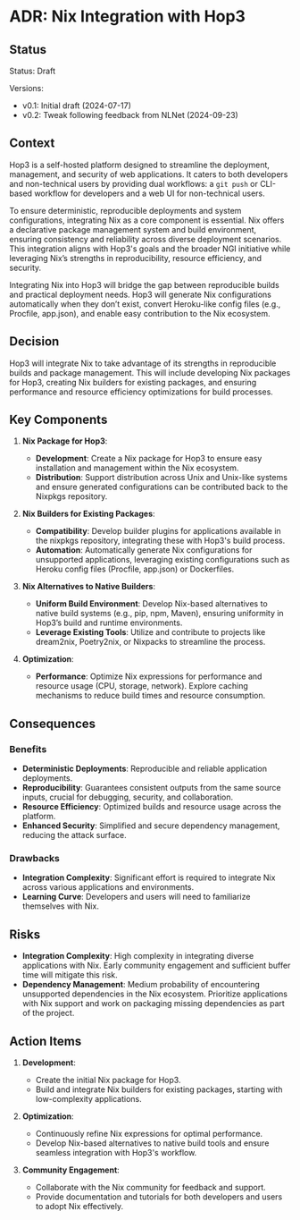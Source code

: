 # ADR: Nix Integration with Hop3

## Status

Status: Draft

Versions:

- v0.1: Initial draft (2024-07-17)
- v0.2: Tweak following feedback from NLNet (2024-09-23)

## Context

Hop3 is a self-hosted platform designed to streamline the deployment, management, and security of web applications. It caters to both developers and non-technical users by providing dual workflows: a `git push` or CLI-based workflow for developers and a web UI for non-technical users.

To ensure deterministic, reproducible deployments and system configurations, integrating Nix as a core component is essential. Nix offers a declarative package management system and build environment, ensuring consistency and reliability across diverse deployment scenarios. This integration aligns with Hop3's goals and the broader NGI initiative while leveraging Nix’s strengths in reproducibility, resource efficiency, and security.

Integrating Nix into Hop3 will bridge the gap between reproducible builds and practical deployment needs. Hop3 will generate Nix configurations automatically when they don’t exist, convert Heroku-like config files (e.g., Procfile, app.json), and enable easy contribution to the Nix ecosystem.

## Decision

Hop3 will integrate Nix to take advantage of its strengths in reproducible builds and package management. This will include developing Nix packages for Hop3, creating Nix builders for existing packages, and ensuring performance and resource efficiency optimizations for build processes.

## Key Components

1. **Nix Package for Hop3**:

   - **Development**: Create a Nix package for Hop3 to ensure easy installation and management within the Nix ecosystem.
   - **Distribution**: Support distribution across Unix and Unix-like systems and ensure generated configurations can be contributed back to the Nixpkgs repository.

1. **Nix Builders for Existing Packages**:

   - **Compatibility**: Develop builder plugins for applications available in the nixpkgs repository, integrating these with Hop3's build process.
   - **Automation**: Automatically generate Nix configurations for unsupported applications, leveraging existing configurations such as Heroku config files (Procfile, app.json) or Dockerfiles.

1. **Nix Alternatives to Native Builders**:

   - **Uniform Build Environment**: Develop Nix-based alternatives to native build systems (e.g., pip, npm, Maven), ensuring uniformity in Hop3’s build and runtime environments.
   - **Leverage Existing Tools**: Utilize and contribute to projects like dream2nix, Poetry2nix, or Nixpacks to streamline the process.

1. **Optimization**:

   - **Performance**: Optimize Nix expressions for performance and resource usage (CPU, storage, network). Explore caching mechanisms to reduce build times and resource consumption.

## Consequences

### Benefits

- **Deterministic Deployments**: Reproducible and reliable application deployments.
- **Reproducibility**: Guarantees consistent outputs from the same source inputs, crucial for debugging, security, and collaboration.
- **Resource Efficiency**: Optimized builds and resource usage across the platform.
- **Enhanced Security**: Simplified and secure dependency management, reducing the attack surface.

### Drawbacks

- **Integration Complexity**: Significant effort is required to integrate Nix across various applications and environments.
- **Learning Curve**: Developers and users will need to familiarize themselves with Nix.

## Risks

- **Integration Complexity**: High complexity in integrating diverse applications with Nix. Early community engagement and sufficient buffer time will mitigate this risk.
- **Dependency Management**: Medium probability of encountering unsupported dependencies in the Nix ecosystem. Prioritize applications with Nix support and work on packaging missing dependencies as part of the project.

## Action Items

1. **Development**:

   - Create the initial Nix package for Hop3.
   - Build and integrate Nix builders for existing packages, starting with low-complexity applications.

1. **Optimization**:

   - Continuously refine Nix expressions for optimal performance.
   - Develop Nix-based alternatives to native build tools and ensure seamless integration with Hop3's workflow.

1. **Community Engagement**:

   - Collaborate with the Nix community for feedback and support.
   - Provide documentation and tutorials for both developers and users to adopt Nix effectively.
